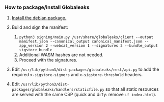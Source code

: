 ### How to package/install Globaleaks

1. [Install the debian package.]([https://github.com/element-hq/element-web/blob/develop/docs/install.md#debian-package](https://docs.globaleaks.org/en/stable/setup/))
2. Build and sign the manifest:

    1. `python3 signing/main.py /usr/share/globaleaks/client --output manifest.json --canonical_output canonical_manifest.json --app_version 2 --webcat_version 1 --signatures 2 --bundle_output sigstore_bundle `
    2. Additional WASM hashes are not needed.
    3. Proceed with the signatures.
3. Edit `/usr/lib/python3/dist-packages/globaleaks/rest/api.py` to add the required `x-sigstore-signers` and `x-sigstore-threshold` headers.
4. Edit `/usr/lib/python3/dist-packages/globaleaks/handlers/staticfile.py` so that all static resources are served with the same CSP (quick and dirty: remove `if index.html`).
